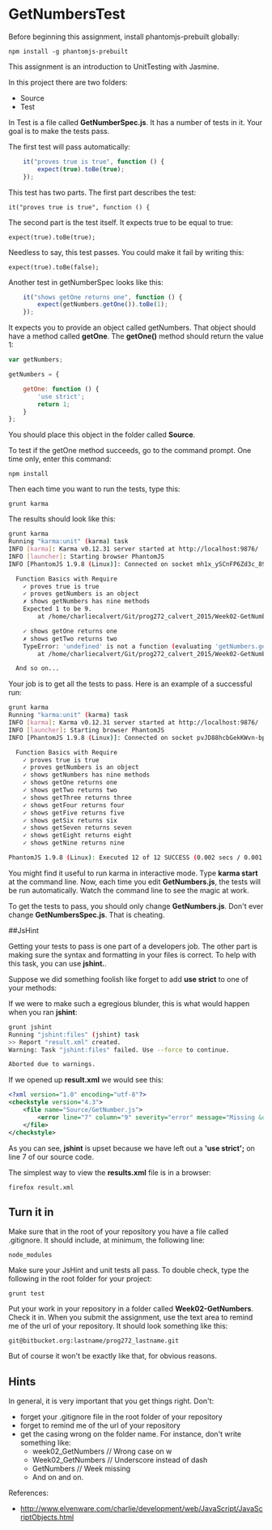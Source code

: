 # GetNumbersTest

Before beginning this assignment, install phantomjs-prebuilt globally:

```
npm install -g phantomjs-prebuilt
```

This assignment is an introduction to UnitTesting with Jasmine.

In this project there are two folders:

- Source
- Test

In Test is a file called **GetNumberSpec.js**. It has a number of tests in it. Your goal is to make the tests pass.

The first test will pass automatically:

```javascript
    it("proves true is true", function () {
        expect(true).toBe(true);
    });
```

This test has two parts. The first part describes the test:

    it("proves true is true", function () {
        
The second part is the test itself. It expects true to be equal to true:

    expect(true).toBe(true);

Needless to say, this test passes. You could make it fail by writing this:

    expect(true).toBe(false);
    
Another test in getNumberSpec looks like this:

```javascript
    it("shows getOne returns one", function () {
        expect(getNumbers.getOne()).toBe(1);
    });
```

It expects you to provide an object called getNumbers. That object should have a method called **getOne**. The **getOne()** method should return the value 1:

```javascript
var getNumbers;

getNumbers = {

    getOne: function () {
        'use strict';
        return 1;
    }
};
```

You should place this object in the folder called **Source**.

To test if the getOne method succeeds, go to the command prompt. One time only, enter this command:

    npm install
    
Then each time you want to run the tests, type this:

    grunt karma
    
The results should look like this:

```bash
grunt karma
Running "karma:unit" (karma) task
INFO [karma]: Karma v0.12.31 server started at http://localhost:9876/
INFO [launcher]: Starting browser PhantomJS
INFO [PhantomJS 1.9.8 (Linux)]: Connected on socket mh1x_ySCnFP6Zd3c_89W with id 67946334

  Function Basics with Require
    ✓ proves true is true
    ✓ proves getNumbers is an object
    ✗ shows getNumbers has nine methods
	Expected 1 to be 9.
	    at /home/charliecalvert/Git/prog272_calvert_2015/Week02-GetNumbers/Test/GetNumberSpec.js:19

    ✓ shows getOne returns one
    ✗ shows getTwo returns two
	TypeError: 'undefined' is not a function (evaluating 'getNumbers.getTwo()')
	    at /home/charliecalvert/Git/prog272_calvert_2015/Week02-GetNumbers/Test/GetNumberSpec.js:27

  And so on...
```

Your job is to get all the tests to pass. Here is an example of a successful run:
    
```bash
grunt karma
Running "karma:unit" (karma) task
INFO [karma]: Karma v0.12.31 server started at http://localhost:9876/
INFO [launcher]: Starting browser PhantomJS
INFO [PhantomJS 1.9.8 (Linux)]: Connected on socket pvJD88hcbGekKWvn-bpz with id 61967173

  Function Basics with Require
    ✓ proves true is true
    ✓ proves getNumbers is an object
    ✓ shows getNumbers has nine methods
    ✓ shows getOne returns one
    ✓ shows getTwo returns two
    ✓ shows getThree returns three
    ✓ shows getFour returns four
    ✓ shows getFive returns five
    ✓ shows getSix returns six
    ✓ shows getSeven returns seven
    ✓ shows getEight returns eight
    ✓ shows getNine returns nine

PhantomJS 1.9.8 (Linux): Executed 12 of 12 SUCCESS (0.002 secs / 0.001 secs)
```

You might find it useful to run karma in interactive mode. Type **karma start** at the command line. Now, each time you edit **GetNumbers.js**, the tests will be run automatically. Watch the command line to see the magic at work.

To get the tests to pass, you should only change **GetNumbers.js**. Don't ever change **GetNumbersSpec.js**. That is cheating.

##JsHint

Getting your tests to pass is one part of a developers job. The other part is making sure the syntax and formatting in your files is correct. To help with this task, you can use **jshint.**. 

Suppose we did something foolish like forget to add **use strict** to one of your methods:

If we were to make such a egregious blunder, this is what would happen when you ran **jshint**:

```bash
grunt jshint
Running "jshint:files" (jshint) task
>> Report "result.xml" created.
Warning: Task "jshint:files" failed. Use --force to continue.

Aborted due to warnings.
```

If we opened up **result.xml** we would see this:

```xml
<?xml version="1.0" encoding="utf-8"?>
<checkstyle version="4.3">
	<file name="Source/GetNumber.js">
		<error line="7" column="9" severity="error" message="Missing &quot;use strict&quot; statement." source="jshint.E007" />
	</file>
</checkstyle>
```

As you can see, **jshint** is upset because we have left out a **'use strict';** on line 7 of our source code. 

The simplest way to view the **results.xml** file is in a browser:

    firefox result.xml
    
## Turn it in

Make sure that in the root of your repository you have a file called .gitignore. It should include, at minimum, the following line:

    node_modules

Make sure your JsHint and unit tests all pass. To double check, type the following in the root folder for your project:

    grunt test
    
Put your work in your repository in a folder called **Week02-GetNumbers**. Check it in. When you submit the assignment, use the text area to remind me of the url of your repository. It should look something like this:

    git@bitbucket.org:lastname/prog272_lastname.git
    
But of course it won't be exactly like that, for obvious reasons.

## Hints

In general, it is very important that you get things right. Don't:

- forget your .gitignore file in the root folder of your repository
- forget to remind me of the url of your repository
- get the casing wrong on the folder name. For instance, don't write something like:
    - week02_GetNumbers // Wrong case on w
    - Week02_GetNumbers // Underscore instead of dash
    - GetNumbers // Week missing
    - And on and on.

References:

- <http://www.elvenware.com/charlie/development/web/JavaScript/JavaScriptObjects.html>
